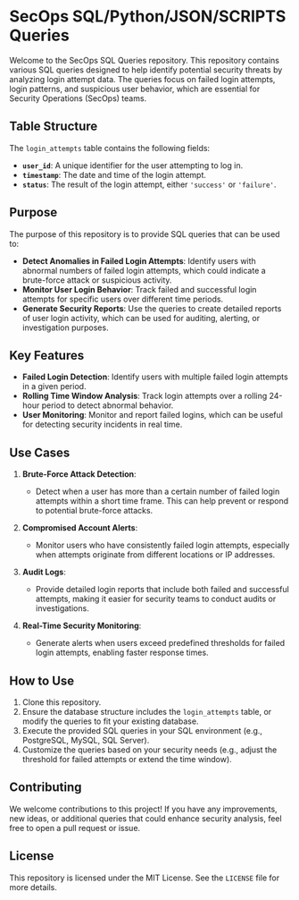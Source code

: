 # SecOps SQL/Python/JSON/SCRIPTS Queries

Welcome to the SecOps SQL Queries repository. This repository contains various SQL queries designed to help identify potential security threats by analyzing login attempt data. The queries focus on failed login attempts, login patterns, and suspicious user behavior, which are essential for Security Operations (SecOps) teams.

## Table Structure

The `login_attempts` table contains the following fields:

- **`user_id`**: A unique identifier for the user attempting to log in.
- **`timestamp`**: The date and time of the login attempt.
- **`status`**: The result of the login attempt, either `'success'` or `'failure'`.

## Purpose

The purpose of this repository is to provide SQL queries that can be used to:

- **Detect Anomalies in Failed Login Attempts**: Identify users with abnormal numbers of failed login attempts, which could indicate a brute-force attack or suspicious activity.
- **Monitor User Login Behavior**: Track failed and successful login attempts for specific users over different time periods.
- **Generate Security Reports**: Use the queries to create detailed reports of user login activity, which can be used for auditing, alerting, or investigation purposes.

## Key Features

- **Failed Login Detection**: Identify users with multiple failed login attempts in a given period.
- **Rolling Time Window Analysis**: Track login attempts over a rolling 24-hour period to detect abnormal behavior.
- **User Monitoring**: Monitor and report failed logins, which can be useful for detecting security incidents in real time.

## Use Cases

1. **Brute-Force Attack Detection**: 
   - Detect when a user has more than a certain number of failed login attempts within a short time frame. This can help prevent or respond to potential brute-force attacks.
  
2. **Compromised Account Alerts**: 
   - Monitor users who have consistently failed login attempts, especially when attempts originate from different locations or IP addresses.
  
3. **Audit Logs**: 
   - Provide detailed login reports that include both failed and successful attempts, making it easier for security teams to conduct audits or investigations.

4. **Real-Time Security Monitoring**: 
   - Generate alerts when users exceed predefined thresholds for failed login attempts, enabling faster response times.

## How to Use

1. Clone this repository.
2. Ensure the database structure includes the `login_attempts` table, or modify the queries to fit your existing database.
3. Execute the provided SQL queries in your SQL environment (e.g., PostgreSQL, MySQL, SQL Server).
4. Customize the queries based on your security needs (e.g., adjust the threshold for failed attempts or extend the time window).

## Contributing

We welcome contributions to this project! If you have any improvements, new ideas, or additional queries that could enhance security analysis, feel free to open a pull request or issue.

## License

This repository is licensed under the MIT License. See the `LICENSE` file for more details.

